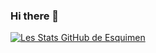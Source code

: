 ### Hi there 👋

<!--
**Esquimen/Esquimen** is a ✨ _special_ ✨ repository because its `README.md` (this file) appears on your GitHub profile.

Here are some ideas to get you started:

- 🔭 I’m currently working on ...
- 🌱 I’m currently learning ...
- 👯 I’m looking to collaborate on ...
- 🤔 I’m looking for help with ...
- 💬 Ask me about ...
- 📫 How to reach me: ...
- 😄 Pronouns: ...
- ⚡ Fun fact: ...
-->

[![Les Stats GitHub de Esquimen](https://github-readme-stats.vercel.app/api?username=Esquimen&count_private=true&show_icons=true)](https://github.com/Esquimen/github-readme-stats)
